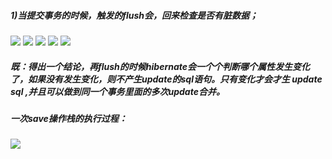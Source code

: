 ##### 1)当提交事务的时候，触发的flush会，回来检查是否有脏数据；
![](http://www.jackzhang.cn/spring-data-jpa-guide/images/entity_dirty/1.png)
![](http://www.jackzhang.cn/spring-data-jpa-guide/images/entity_dirty/2.png)
![](http://www.jackzhang.cn/spring-data-jpa-guide/images/entity_dirty/3.png)
![](http://www.jackzhang.cn/spring-data-jpa-guide/images/entity_dirty/4.png)
![](http://www.jackzhang.cn/spring-data-jpa-guide/images/entity_dirty/5.png)
##### 既：得出一个结论，再flush的时候hibernate会一个个判断哪个属性发生变化了，如果没有发生变化，则不产生update的sql语句。只有变化才会才生 update sql ,并且可以做到同一个事务里面的多次update合并。   
##### 一次save操作栈的执行过程：
![](http://www.jackzhang.cn/spring-data-jpa-guide/images/entity_dirty/6.png)